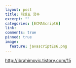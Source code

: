 ```yaml
---
layout: post
title: 화살표 함수
excerpt: ""
categories: [ECMAScript6]
link:
comments: true
pinned: true
image:
  feature: javascriptEs6.png
---
```


http://ibrahimovic.tistory.com/15
